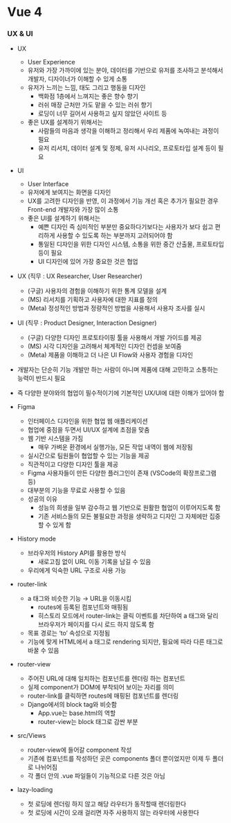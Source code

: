 # Vue 4

### UX & UI

- UX
  - User Experience
  - 유저와 가장 가까이에 있는 분야, 데이터를 기반으로 유저를 조사하고 분석해서 개발자, 디자이너가 이해할 수 있게 소통
  - 유저가 느끼는 느낌, 태도 그리고 행동을 디자인
    - 백화점 1층에서 느껴지는 좋은 향수 향기
    - 러쉬 매장 근처만 가도 맡을 수 있는 러쉬 향기
    - 로딩이 너무 길어서 사용하고 싶지 않았던 사이트 등
  - 좋은 UX를 설계하기 위해서는
    - 사람들의 마음과 생각을 이해하고 정리해서 우리 제품에 녹여내는 과정이 필요
    - 유저 리서치, 데이터 설계 및 정제, 유저 시나리오, 프로토타입 설계 등이 필요

- UI
  - User Interface
  - 유저에게 보여지는 화면을 디자인
  - UX를 고려한 디자인을 반영, 이 과정에서 기능 개선 혹은 추가가 필요한 경우 Front-end 개발자와 가장 많이 소통
  - 좋은 UI를 설계하기 위해서는
    - 예쁜 디자인 즉 심미적인 부분만 중요하다기보다는 사용자가 보다 쉽고 편리하게 사용할 수 있도록 하는 부분까지 고려되어야 함
    - 통일된 디자인을 위한 디자인 시스템, 소통을 위한 중간 산출물, 프로토타입 등이 필요
    - UI 디자인에 있어 가장 중요한 것은 협업

- UX (직무 : UX Researcher, User Researcher)
  - (구글) 사용자의 경험을 이해하기 위한 통계 모델을 설계
  - (MS) 리서치를 기획하고 사용자에 대한 지표를 정의
  - (Meta) 정성적인 방법과 정량적인 방법을 사용해서 사용자 조사를 실시
- UI (직무 : Product Designer, Interaction Designer)
  - (구글) 다양한 디자인 프로토타이핑 툴을 사용해서 개발 가이드를 제공
  - (MS) 시각 디자인을 고려해서 체계적인 디자인 컨셉을 보여줌
  - (Meta) 제품을 이해하고 더 나은 UI Flow와 사용자 경험을 디자인

- 개발자는 단순히 기능 개발만 하는 사람이 아니며 제품에 대해 고민하고 소통하는 능력이 반드시 필요
- 즉 다양한 분야와의 협업이 필수적이기에 기본적인 UX/UI에 대한 이해가 있어야 함

- Figma
  - 인터페이스 디자인을 위한 협업 웹 애플리케이션
  - 협업에 중점을 두면서 UI/UX 설계에 초점을 맞춤
  - 웹 기반 시스템을 가짐
    - 매우 가벼운 환경에서 실행가능, 모든 작업 내역이 웹에 저장됨
  - 실시간으로 팀원들이 협업할 수 있는 기능을 제공
  - 직관적이고 다양한 디자인 툴을 제공
  - Figma 사용자들이 만든 다양한 플러그인이 존재 (VSCode의 확장프로그램 등)
  - 대부분의 기능을 무료로 사용할 수 있음
  - 성공의 이유
    - 성능의 희생을 일부 감수하고 웹 기반으로 원활한 협업이 이루어지도록 함
    - 기존 서비스들의 모든 불필요한 과정을 생략하고 디자인 그 자체에만 집중 할 수 있게 함

- History mode
  - 브라우저의 History API를 활용한 방식
    - 새로고침 없이 URL 이동 기록을 남길 수 있음
  - 우리에게 익숙한 URL 구조로 사용 가능

- router-link
  - a 태그와 비슷한 기능 → URL을 이동시킴
    - routes에 등록된 컴포넌트와 매핑됨
    - 히스토리 모드에서 router-link는 클릭 이벤트를 차단하여 a 태그와 달리 브라우저가 페이지를 다시 로드 하지 않도록 함
  - 목표 경로는 ‘to’ 속성으로 지정됨
  - 기능에 맞게 HTML에서 a 태그로 rendering 되지만, 필요에 따라 다른 태그로 바꿀 수 있음
- router-view
  - 주어진 URL에 대해 일치하는 컴포넌트를 렌더링 하는 컴포넌트
  - 실제 component가 DOM에 부착되어 보이는 자리를 의미
  - router-link를 클릭하면 routes에 매핑된 컴포넌트를 렌더링
  - Django에서의 block tag와 비슷함
    - App.vue는 base.html의 역할
    - router-view는 block 태그로 감싼 부분
- src/Views
  - router-view에 들어갈 component 작성
  - 기존에 컴포넌트를 작성하던 곳은 components 폴더 뿐이었지만 이제 두 폴더로 나뉘어짐
  - 각 폴더 안의 .vue 파일들이 기능적으로 다른 것은 아님

- lazy-loading
  - 첫 로딩에 렌더링 하지 않고 해당 라우터가 동작할때 렌더링한다
  - 첫 로딩에 시간이 오래 걸리면 자주 사용하지 않는 라우터에 사용한다